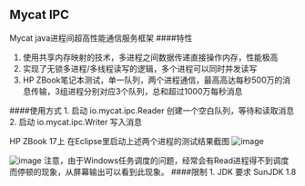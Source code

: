 Mycat IPC
---
Mycat java进程间超高性能通信服务框架
####特性
   1. 使用共享内存映射的技术，多进程之间数据传递直接操作内存，性能极高
   2. 实现了无锁多进程/多线程读写的逻辑，多个进程可以同时并发读写
   3. HP ZBook笔记本测试，单一队列，两个进程通信，最高高达每秒500万的消息传输，3组进程分别对应3个队列，总和超过1000万每秒消息



####使用方式
	1. 启动 io.mycat.ipc.Reader 创建一个空白队列，等待和读取消息
	2. 启动 io.mycat.ipc.Writer 写入消息

HP ZBook 17上 在Eclipse里启动上述两个进程的测试结果截图
![image](https://raw.githubusercontent.com/MyCATApache/Mycat-IPC/master/images/perf1.png)

![image](https://raw.githubusercontent.com/MyCATApache/Mycat-IPC/master/images/cpu.png)
注意，由于Windows任务调度的问题，经常会有Read进程得不到调度而停顿的现象，从屏幕输出可以看到此现象。
####限制
	1. JDK 要求 SunJDK 1.8
	
